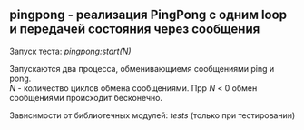 ## pingpong - реализация PingPong с одним loop и передачей состояния через сообщения

Запуск теста: *pingpong:start(N)*  

Запускаются два процесса, обменивающиемя сообщениями ping и pong.  
*N* - количество циклов обмена сообщениями. Прр *N* < 0 обмен сообщениями происходит бесконечно.  

Зависимости от библиотечных модулей: *tests* (только при тестировании)

